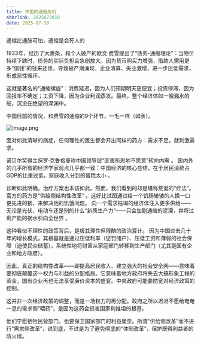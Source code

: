```yaml
---
title: 中国的通缩危机
abbrlink: 2025073010
date: 2025-07-30
---
```


通缩比通胀可怕，通缩是会死人的

1933年，经历了大萧条，和个人破产的欧文·费雪提出了“债务-通缩理论”：当物价持续下跌时，债务的实际负担会急剧放大。因为货币购买力增强，借款人需用更多“值钱”的钱来还债，导致破产潮涌现，企业清算、失业激增，进一步压低需求，形成恶性循环。

这就是著名的“通缩螺旋”：消费延迟，因为人们预期明天更便宜；投资停滞，因为回报率不确定；工资下降，因为企业利润蒸发。最终，整个经济体如一艘漏水的船，沉没在绝望的深渊中。

中国目前的情况，和费雪的通缩的9个环节，一毛一样（如表）。

![image.png](attachment:120b01ad-8d11-46dd-acd1-3ca8450d14bb:image.png)

面对如此清晰的病症，任何理性的医生都会开出同样的药方：需求不足，就刺激需求。

诺贝尔奖得主保罗·克鲁格曼称中国领导层“匪夷所思地不愿意”转向内需 。
国内外的几乎所有的经济学家观点几乎都一致：中国经济的核心症结，在于居民消费占GDP的比重过低，家庭收入分到的蛋糕太小 。

诊断如此明确，治疗方案也本该如此。然而，我们看到的却是堪称荒诞的“疗法”。
官方的药方是“供给侧结构性改革” 。这好比试图通过给一个饥肠辘辘的人换一口更先进的锅，来解决他的饥饿问题。
向一个需求枯竭的经济体注入更多供给——无论是光伏、电动车还是别的什么“新质生产力”——只会加剧通缩的泥潭，并将过剩产能的祸水引向全世界 。

这种看似不理性的政策背后，是极其理性但残酷的政治算计。
因为中国过去几十年的增长模式，其根基就是通过压低利率（惩罚储户）、压低工资和薄弱的社会保障（迫使民众储蓄），系统性地将财富从家庭部门转移到生产部门（尤其是国有企业和地方政府）。

因此，真正的结构性改革——即提高居民收入、建立强大的社会安全网——意味着要彻底颠覆这一权力与利益的分配格局。它意味着地方政府将失去大搞形象工程的资金，国有企业再也无法享受廉价资本的盛宴。中央政府可能要防宽对经济政策的控制。

这并非一次经济政策的调整，而是一场权力的再分配。政府之所以迟迟不愿给奄奄一息的需求侧“喂药”，是因为这药会损害国家利维坦的根基。

他们宁愿牺牲民营部门，也要保卫国家部门的利益堡垒。所谓“供给侧改革”而不进行“需求侧改革”，说到底，不过是为了避免彻底的“体制改革”，保护既得利益者的防火墙。